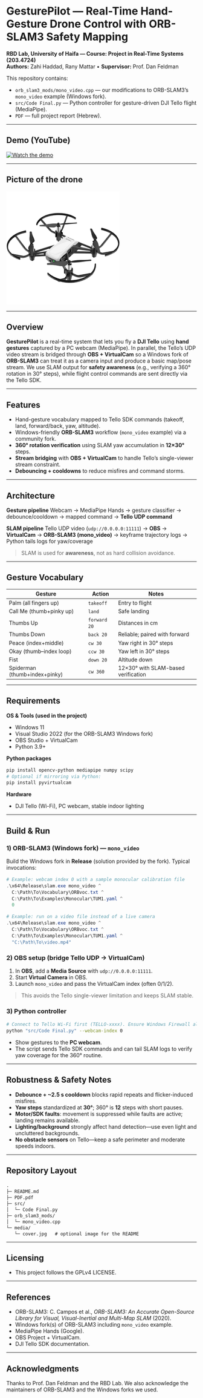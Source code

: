  # GesturePilot — Real-Time Hand-Gesture Drone Control with ORB-SLAM3 Safety Mapping

**RBD Lab, University of Haifa — Course: Project in Real-Time Systems (203.4724)**  
**Authors:** Zahi Haddad, Rany Mattar • **Supervisor:** Prof. Dan Feldman

This repository contains:
- `orb_slam3_mods/mono_video.cpp` — our modifications to ORB-SLAM3’s `mono_video` example (Windows fork).
- `src/Code Final.py` — Python controller for gesture-driven DJI Tello flight (MediaPipe).
- `PDF` — full project report (Hebrew).

---

## Demo (YouTube)

[![Watch the demo](https://img.youtube.com/vi/_WxSzOF9Lsw/hqdefault.jpg)](https://youtu.be/_WxSzOF9Lsw)


---

## Picture of the drone 

![Tello Drone Screenshot](media/telloDrone.png)


---

## Overview

**GesturePilot** is a real-time system that lets you fly a **DJI Tello** using **hand gestures** captured by a PC webcam (MediaPipe).
In parallel, the Tello’s UDP video stream is bridged through **OBS + VirtualCam** so a Windows fork of **ORB-SLAM3** can treat it as a camera input and produce a basic map/pose stream. We use SLAM output for **safety awareness** (e.g., verifying a 360° rotation in 30° steps), while flight control commands are sent directly via the Tello SDK.


---

## Features

* Hand-gesture vocabulary mapped to Tello SDK commands (takeoff, land, forward/back, yaw, altitude).
* Windows-friendly **ORB-SLAM3** workflow (`mono_video` example) via a community fork.
* **360° rotation verification** using SLAM yaw accumulation in **12×30°** steps.
* **Stream bridging** with **OBS + VirtualCam** to handle Tello’s single-viewer stream constraint.
* **Debouncing + cooldowns** to reduce misfires and command storms.

---

## Architecture

**Gesture pipeline**
Webcam → MediaPipe Hands → gesture classifier → debounce/cooldown → mapped command → **Tello UDP command**

**SLAM pipeline**
Tello UDP video (`udp://0.0.0.0:11111`) → **OBS** → **VirtualCam** → **ORB-SLAM3 (mono_video)** → keyframe trajectory logs → Python tails logs for yaw/coverage

> SLAM is used for **awareness**, not as hard collision avoidance.

---

## Gesture Vocabulary

| Gesture                       | Action       | Notes                               |
| ----------------------------- | ------------ | ----------------------------------- |
| Palm (all fingers up)         | `takeoff`    | Entry to flight                     |
| Call Me (thumb+pinky up)      | `land`       | Safe landing                        |
| Thumbs Up                     | `forward 20` | Distances in cm                     |
| Thumbs Down                   | `back 20`    | Reliable; paired with forward       |
| Peace (index+middle)          | `cw 30`      | Yaw right in 30° steps              |
| Okay (thumb–index loop)       | `ccw 30`     | Yaw left in 30° steps               |
| Fist                          | `down 20`    | Altitude down                       |
| Spiderman (thumb+index+pinky) | `cw 360`     | 12×30° with SLAM-based verification |

---

## Requirements

**OS & Tools (used in the project)**

* Windows 11
* Visual Studio 2022 (for the ORB-SLAM3 Windows fork)
* OBS Studio + VirtualCam
* Python 3.9+

**Python packages**

```bash
pip install opencv-python mediapipe numpy scipy
# Optional if mirroring via Python:
pip install pyvirtualcam
```

**Hardware**

* DJI Tello (Wi-Fi), PC webcam, stable indoor lighting

---

## Build & Run

### 1) ORB-SLAM3 (Windows fork) — `mono_video`

Build the Windows fork in **Release** (solution provided by the fork). Typical invocations:

```powershell
# Example: webcam index 0 with a sample monocular calibration file
.\x64\Release\slam.exe mono_video ^
  C:\Path\To\Vocabulary\ORBvoc.txt ^
  C:\Path\To\Examples\Monocular\TUM1.yaml ^
  0
```

<!-- CHANGE: Replace the three paths above with your actual local paths (ORBvoc.txt, calibration .yaml, and camera index). -->

```powershell
# Example: run on a video file instead of a live camera
.\x64\Release\slam.exe mono_video ^
  C:\Path\To\Vocabulary\ORBvoc.txt ^
  C:\Path\To\Examples\Monocular\TUM1.yaml ^
  "C:\Path\To\video.mp4"
```

<!-- CHANGE: Replace the paths above with your actual local paths. -->

### 2) OBS setup (bridge Tello UDP → VirtualCam)

1. In **OBS**, add a **Media Source** with `udp://0.0.0.0:11111`.
2. Start **Virtual Camera** in OBS.
3. Launch `mono_video` and pass the VirtualCam index (often 0/1/2).

> This avoids the Tello single-viewer limitation and keeps SLAM stable.

### 3) Python controller

```bash
# Connect to Tello Wi-Fi first (TELLO-xxxx). Ensure Windows Firewall allows Python (UDP).
python "src/Code Final.py" --webcam-index 0
```

<!-- CHANGE: Adjust the script path and --webcam-index if your layout/index differs. -->

* Show gestures to the **PC webcam**.
* The script sends Tello SDK commands and can tail SLAM logs to verify yaw coverage for the 360° routine.

---

## Robustness & Safety Notes

* **Debounce + ~2.5 s cooldown** blocks rapid repeats and flicker-induced misfires.
* **Yaw steps** standardized at **30°**; 360° is **12** steps with short pauses.
* **Motor/SDK faults**: movement is suppressed while faults are active; landing remains available.
* **Lighting/background** strongly affect hand detection—use even light and uncluttered backgrounds.
* **No obstacle sensors** on Tello—keep a safe perimeter and moderate speeds indoors.

---

## Repository Layout

```
.
├─ README.md
├─ PDF.pdf
├─ src/
│  └─ Code Final.py
├─ orb_slam3_mods/
│  └─ mono_video.cpp
└─ media/
   └─ cover.jpg   # optional image for the README
```

<!-- CHANGE: Add or remove the media/ folder and image file as you prefer; update the README image path accordingly. -->

---

## Licensing

* This project follows the GPLv4 LICENSE.

---

## References

* ORB-SLAM3: C. Campos et al., *ORB-SLAM3: An Accurate Open-Source Library for Visual, Visual-Inertial and Multi-Map SLAM* (2020).
* Windows fork(s) of ORB-SLAM3 including `mono_video` example.
* MediaPipe Hands (Google).
* OBS Project + VirtualCam.
* DJI Tello SDK documentation.

<!-- CHANGE: You may add exact repository/URL citations here (fork used, SDK docs, etc.). -->

---

## Acknowledgments

Thanks to Prof. Dan Feldman and the RBD Lab. We also acknowledge the maintainers of ORB-SLAM3 and the Windows forks we used.

```
```